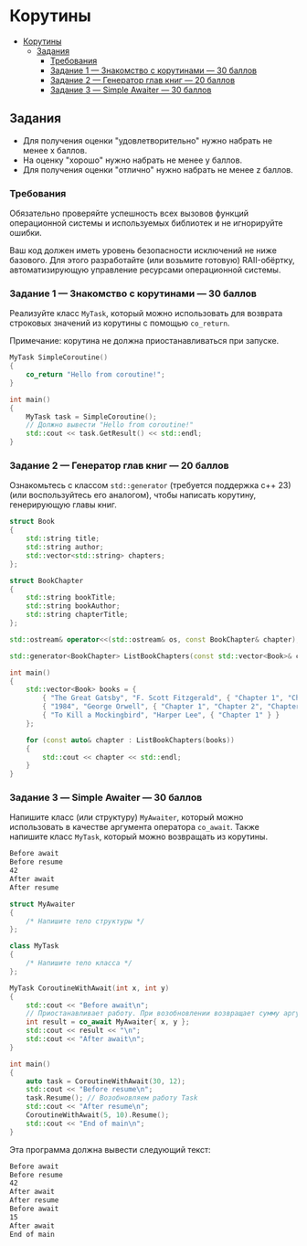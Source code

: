 # Корутины

- [Корутины](#корутины)
  - [Задания](#задания)
    - [Требования](#требования)
    - [Задание 1 — Знакомство с корутинами — 30 баллов](#задание-1--знакомство-с-корутинами--30-баллов)
    - [Задание 2 — Генератор глав книг — 20 баллов](#задание-2--генератор-глав-книг--20-баллов)
    - [Задание 3 — Simple Awaiter — 30 баллов](#задание-3--simple-awaiter--30-баллов)

## Задания

- Для получения оценки "удовлетворительно" нужно набрать не менее x баллов.
- На оценку "хорошо" нужно набрать не менее y баллов.
- Для получения оценки "отлично" нужно набрать не менее z баллов.

### Требования

Обязательно проверяйте успешность всех вызовов функций операционной системы и используемых библиотек
и не игнорируйте ошибки.

Ваш код должен иметь уровень безопасности исключений не ниже базового.
Для этого разработайте (или возьмите готовую) RAII-обёртку, автоматизирующую
управление ресурсами операционной системы.

### Задание 1 — Знакомство с корутинами — 30 баллов

Реализуйте класс `MyTask`, который можно использовать для возврата строковых значений из корутины с помощью `co_return`.

Примечание: корутина не должна приостанавливаться при запуске.

```cpp
MyTask SimpleCoroutine()
{
    co_return "Hello from coroutine!";
}

int main()
{
    MyTask task = SimpleCoroutine();
    // Должно вывести "Hello from coroutine!"
    std::cout << task.GetResult() << std::endl;
}
```

### Задание 2 — Генератор глав книг — 20 баллов

Ознакомьтесь с классом `std::generator` (требуется поддержка c++ 23) (или воспользуйтесь его аналогом),
чтобы написать корутину, генерирующую главы книг.

```cpp
struct Book
{
    std::string title;
    std::string author;
    std::vector<std::string> chapters;
};

struct BookChapter
{
    std::string bookTitle;
    std::string bookAuthor;
    std::string chapterTitle;
};

std::ostream& operator<<(std::ostream& os, const BookChapter& chapter);

std::generator<BookChapter> ListBookChapters(const std::vector<Book>& chapters);

int main()
{
    std::vector<Book> books = {
        { "The Great Gatsby", "F. Scott Fitzgerald", { "Chapter 1", "Chapter 2" } },
        { "1984", "George Orwell", { "Chapter 1", "Chapter 2", "Chapter 3" } },
        { "To Kill a Mockingbird", "Harper Lee", { "Chapter 1" } }
    };

    for (const auto& chapter : ListBookChapters(books))
    {
        std::cout << chapter << std::endl;
    }
}
```

### Задание 3 — Simple Awaiter — 30 баллов

Напишите класс (или структуру) `MyAwaiter`, который можно использовать в качестве аргумента оператора `co_await`.
Также напишите класс `MyTask`, который можно возвращать из корутины.

```txt
Before await
Before resume
42
After await
After resume
```

```cpp
struct MyAwaiter
{
    /* Напишите тело структуры */
};

class MyTask
{
    /* Напишите тело класса */
};

MyTask CoroutineWithAwait(int x, int y)
{
    std::cout << "Before await\n";
    // Приостанавливает работу. При возобновлении возвращает сумму аргументов
    int result = co_await MyAwaiter{ x, y };
    std::cout << result << "\n";
    std::cout << "After await\n";
}

int main()
{
    auto task = CoroutineWithAwait(30, 12);
    std::cout << "Before resume\n";
    task.Resume(); // Возобновляем работу Task
    std::cout << "After resume\n";
    CoroutineWithAwait(5, 10).Resume();
    std::cout << "End of main\n";
}
```

Эта программа должна вывести следующий текст:

```txt
Before await
Before resume
42
After await
After resume
Before await
15
After await
End of main
```

